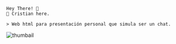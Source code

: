 
```
Hey There! 👋
🤾 Cristian here.

> Web html para presentación personal que simula ser un chat.
```
![thumbail](https://user-images.githubusercontent.com/34529231/144073226-7ec166ef-c0e2-4557-879d-873539e66f49.png)
